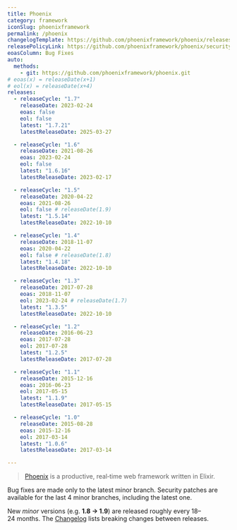 ```yaml
---
title: Phoenix
category: framework
iconSlug: phoenixframework
permalink: /phoenix
changelogTemplate: https://github.com/phoenixframework/phoenix/releases/tag/v__LATEST__
releasePolicyLink: https://github.com/phoenixframework/phoenix/security
eoasColumn: Bug Fixes
auto:
  methods:
    - git: https://github.com/phoenixframework/phoenix.git
# eoas(x) = releaseDate(x+1)
# eol(x) = releaseDate(x+4)
releases:
  - releaseCycle: "1.7"
    releaseDate: 2023-02-24
    eoas: false
    eol: false
    latest: "1.7.21"
    latestReleaseDate: 2025-03-27

  - releaseCycle: "1.6"
    releaseDate: 2021-08-26
    eoas: 2023-02-24
    eol: false
    latest: "1.6.16"
    latestReleaseDate: 2023-02-17

  - releaseCycle: "1.5"
    releaseDate: 2020-04-22
    eoas: 2021-08-26
    eol: false # releaseDate(1.9)
    latest: "1.5.14"
    latestReleaseDate: 2022-10-10

  - releaseCycle: "1.4"
    releaseDate: 2018-11-07
    eoas: 2020-04-22
    eol: false # releaseDate(1.8)
    latest: "1.4.18"
    latestReleaseDate: 2022-10-10

  - releaseCycle: "1.3"
    releaseDate: 2017-07-28
    eoas: 2018-11-07
    eol: 2023-02-24 # releaseDate(1.7)
    latest: "1.3.5"
    latestReleaseDate: 2022-10-10

  - releaseCycle: "1.2"
    releaseDate: 2016-06-23
    eoas: 2017-07-28
    eol: 2017-07-28
    latest: "1.2.5"
    latestReleaseDate: 2017-07-28

  - releaseCycle: "1.1"
    releaseDate: 2015-12-16
    eoas: 2016-06-23
    eol: 2017-05-15
    latest: "1.1.9"
    latestReleaseDate: 2017-05-15

  - releaseCycle: "1.0"
    releaseDate: 2015-08-28
    eoas: 2015-12-16
    eol: 2017-03-14
    latest: "1.0.6"
    latestReleaseDate: 2017-03-14

---
```


> [Phoenix](https://www.phoenixframework.org/) is a productive, real‑time web framework written in Elixir.

Bug fixes are made only to the latest minor branch. Security patches are available for the last 4 minor branches,
including the latest one.

New _minor_ versions (e.g. **1.8 → 1.9**) are released roughly every 18–24 months. The 
[Changelog](https://github.com/phoenixframework/phoenix/blob/main/CHANGELOG.md) lists
breaking changes between releases.
